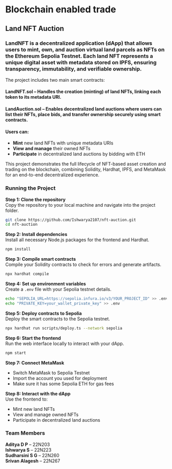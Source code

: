 # Blockchain enabled trade
## Land NFT Auction
### LandNFT is a decentralized application (dApp) that allows users to mint, own, and auction virtual land parcels as NFTs on the Ethereum Sepolia Testnet. Each land NFT represents a unique digital asset with metadata stored on IPFS, ensuring transparency, immutability, and verifiable ownership.

The project includes two main smart contracts:

#### LandNFT.sol – Handles the creation (minting) of land NFTs, linking each token to its metadata URI.

#### LandAuction.sol – Enables decentralized land auctions where users can list their NFTs, place bids, and transfer ownership securely using smart contracts.

#### Users can:
- **Mint** new land NFTs with unique metadata URIs  
- **View and manage** their owned NFTs  
- **Participate** in decentralized land auctions by bidding with ETH  

This project demonstrates the full lifecycle of NFT-based asset creation and trading on the blockchain, combining Solidity, Hardhat, IPFS, and MetaMask for an end-to-end decentralized experience.

### Running the Project

**Step 1: Clone the repository**  
Copy the repository to your local machine and navigate into the project folder.

```bash
git clone https://github.com/Ishwarya2107/nft-auction.git
cd nft-auction
```

**Step 2: Install dependencies**  
Install all necessary Node.js packages for the frontend and Hardhat.

```bash
npm install
```

**Step 3: Compile smart contracts**  
Compile your Solidity contracts to check for errors and generate artifacts.

```bash
npx hardhat compile
```

**Step 4: Set up environment variables**  
Create a `.env` file with your Sepolia testnet details.

```bash
echo "SEPOLIA_URL=https://sepolia.infura.io/v3/YOUR_PROJECT_ID" >> .env
echo "PRIVATE_KEY=your_wallet_private_key" >> .env
```

**Step 5: Deploy contracts to Sepolia**  
Deploy the smart contracts to the Sepolia testnet.

```bash
npx hardhat run scripts/deploy.ts --network sepolia
```

**Step 6: Start the frontend**  
Run the web interface locally to interact with your dApp.

```bash
npm start
```

**Step 7: Connect MetaMask**  
- Switch MetaMask to Sepolia Testnet  
- Import the account you used for deployment  
- Make sure it has some Sepolia ETH for gas fees  

**Step 8: Interact with the dApp**  
Use the frontend to:  
- Mint new land NFTs  
- View and manage owned NFTs  
- Participate in decentralized land auctions




### Team Members
**Aditya D P** – 22N203  
**Ishwarya S** – 22N223  
**Sudharsini S G** – 22N260  
**Srivan Alagesh** – 22N267  

